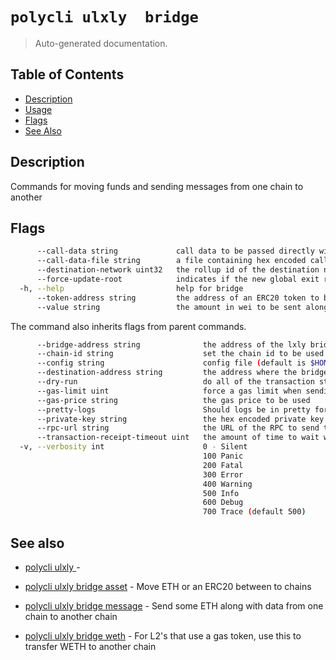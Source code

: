 # `polycli ulxly  bridge`

> Auto-generated documentation.

## Table of Contents

- [Description](#description)
- [Usage](#usage)
- [Flags](#flags)
- [See Also](#see-also)

## Description

Commands for moving funds and sending messages from one chain to another

## Flags

```bash
      --call-data string             call data to be passed directly with bridge-message or as an ERC20 Permit (default "0x")
      --call-data-file string        a file containing hex encoded call data
      --destination-network uint32   the rollup id of the destination network
      --force-update-root            indicates if the new global exit root is updated or not (default true)
  -h, --help                         help for bridge
      --token-address string         the address of an ERC20 token to be used (default "0x0000000000000000000000000000000000000000")
      --value string                 the amount in wei to be sent along with the transaction (default "0")
```

The command also inherits flags from parent commands.

```bash
      --bridge-address string              the address of the lxly bridge
      --chain-id string                    set the chain id to be used in the transaction
      --config string                      config file (default is $HOME/.polygon-cli.yaml)
      --destination-address string         the address where the bridge will be sent to
      --dry-run                            do all of the transaction steps but do not send the transaction
      --gas-limit uint                     force a gas limit when sending a transaction
      --gas-price string                   the gas price to be used
      --pretty-logs                        Should logs be in pretty format or JSON (default true)
      --private-key string                 the hex encoded private key to be used when sending the tx
      --rpc-url string                     the URL of the RPC to send the transaction
      --transaction-receipt-timeout uint   the amount of time to wait while trying to confirm a transaction receipt (default 60)
  -v, --verbosity int                      0 - Silent
                                           100 Panic
                                           200 Fatal
                                           300 Error
                                           400 Warning
                                           500 Info
                                           600 Debug
                                           700 Trace (default 500)
```

## See also

- [polycli ulxly ](polycli_ulxly_.md) - 
- [polycli ulxly  bridge asset](polycli_ulxly__bridge_asset.md) - Move ETH or an ERC20 between to chains

- [polycli ulxly  bridge message](polycli_ulxly__bridge_message.md) - Send some ETH along with data from one chain to another chain

- [polycli ulxly  bridge weth](polycli_ulxly__bridge_weth.md) - For L2's that use a gas token, use this to transfer WETH to another chain


